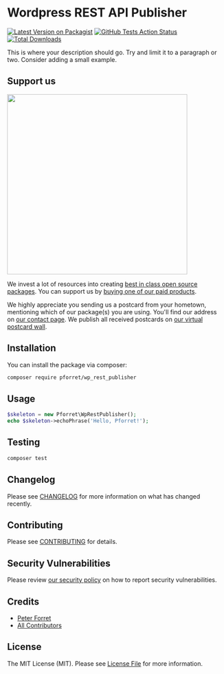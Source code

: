 # Wordpress REST API Publisher

[![Latest Version on Packagist](https://img.shields.io/packagist/v/pforret/wp_rest_publisher.svg?style=flat-square)](https://packagist.org/packages/pforret/wp_rest_publisher)
[![GitHub Tests Action Status](https://img.shields.io/github/workflow/status/pforret/wp_rest_publisher/Tests?label=tests)](https://github.com/pforret/wp_rest_publisher/actions?query=workflow%3ATests+branch%3Amaster)
[![Total Downloads](https://img.shields.io/packagist/dt/pforret/wp_rest_publisher.svg?style=flat-square)](https://packagist.org/packages/pforret/wp_rest_publisher)


This is where your description should go. Try and limit it to a paragraph or two. Consider adding a small example.

## Support us

[<img src="https://github-ads.s3.eu-central-1.amazonaws.com/package-skeleton-php.jpg?t=1" width="419px" />](https://spatie.be/github-ad-click/package-skeleton-php)

We invest a lot of resources into creating [best in class open source packages](https://spatie.be/open-source). You can support us by [buying one of our paid products](https://spatie.be/open-source/support-us).

We highly appreciate you sending us a postcard from your hometown, mentioning which of our package(s) you are using. You'll find our address on [our contact page](https://spatie.be/about-us). We publish all received postcards on [our virtual postcard wall](https://spatie.be/open-source/postcards).

## Installation

You can install the package via composer:

```bash
composer require pforret/wp_rest_publisher
```

## Usage

```php
$skeleton = new Pforret\WpRestPublisher();
echo $skeleton->echoPhrase('Hello, Pforret!');
```

## Testing

```bash
composer test
```

## Changelog

Please see [CHANGELOG](CHANGELOG.md) for more information on what has changed recently.

## Contributing

Please see [CONTRIBUTING](.github/CONTRIBUTING.md) for details.

## Security Vulnerabilities

Please review [our security policy](../../security/policy) on how to report security vulnerabilities.

## Credits

- [Peter Forret](https://github.com/pforret)
- [All Contributors](../../contributors)

## License

The MIT License (MIT). Please see [License File](LICENSE.md) for more information.
